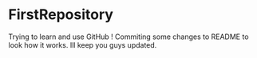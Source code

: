 # FirstRepository
Trying to learn and use GitHub !
Commiting some changes to README to look how it works.
Ill keep you guys updated.
